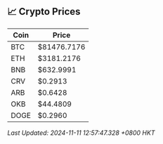 ## 📈 Crypto Prices

| Coin | Price |
| ---- | ----- |
| BTC | $81476.7176 |
| ETH | $3181.2176 |
| BNB | $632.9991 |
| CRV | $0.2913 |
| ARB | $0.6428 |
| OKB | $44.4809 |
| DOGE | $0.2960 |

_Last Updated: 2024-11-11 12:57:47.328 +0800 HKT_